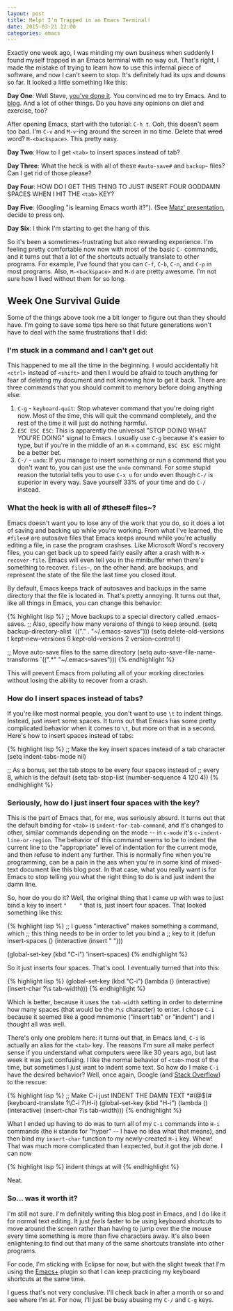 ```yaml
---
layout: post
title: Help! I'm Trapped in an Emacs Terminal!
date: 2015-03-21 12:00
categories: emacs
---
```

Exactly one week ago, I was minding my own business when suddenly I found myself trapped in an Emacs terminal with no way out. That's right, I made the mistake of trying to learn how to use this infernal piece of software, and now I can't seem to stop. It's definitely had its ups and downs so far. It looked a little something like this:

**Day One**: Well Steve, [you've done it](https://sites.google.com/site/steveyegge2/effective-emacs). You convinced me to try Emacs. And to [blog](https://sites.google.com/site/steveyegge2/you-should-write-blogs). And a lot of other things. Do you have any opinions on diet and exercise, too?

After opening Emacs, start with the tutorial: `C-h t`. Ooh, this doesn't seem too bad. I'm `C-v` and `M-v`-ing around the screen in no time. Delete that <del>wrod</del> word? `M-<backspace>`. This pretty easy.

**Day Two**: How to I get `<tab>` to insert spaces instead of tab?

**Day Three**: What the heck is with all of these `#auto-save#` and `backup~` files? Can I get rid of those please?

**Day Four**: HOW DO I GET THIS THING TO JUST INSERT FOUR GODDAMN SPACES WHEN I HIT THE `<tab>` KEY?

**Day Five**: (Googling "is learning Emacs worth it?"). (See [Matz' presentation](http://www.slideshare.net/yukihiro_matz/how-emacs-changed-my-life), decide to press on).

**Day Six**: I think I'm starting to get the hang of this.

So it's been a sometimes-frustrating but also rewarding experience. I'm feeling pretty comfortable now now with most of the basic `C-` commands, and it turns out that a lot of the shortcuts actually translate to other programs. For example, I've found that you can `C-f`, `C-b`, `C-n`, and `C-p` in most programs. Also, `M-<backspace>` and `M-d` are pretty awesome. I'm not sure how I lived without them for so long.

## Week One Survival Guide
Some of the things above took me a bit longer to figure out than they should have. I'm going to save some tips here so that future generations won't have to deal with the same frustrations that I did:

### I'm stuck in a command and I can't get out
This happened to me all the time in the beginning. I would accidentally hit `<ctrl>` instead of `<shift>` and then I would be afraid to touch anything for fear of deleting my document and not knowing how to get it back. There are three commands that you should commit to memory before doing anything else:

1. `C-g` - `keyboard-quit`: Stop whatever command that you're doing right now. Most of the time, this will quit the command completely, and the rest of the time it will just do nothing harmful.
2. `ESC ESC ESC`: This is apparently the universal "STOP DOING WHAT YOU'RE DOING" signal to Emacs. I usually use `C-g` because it's easier to type, but if you're in the middle of an `M-x` command, `ESC ESC ESC` might be a better bet.
3. `C-/` - `undo`: If you manage to insert something or run a command that you don't want to, you can just use the `undo` command. For some stupid reason the tutorial tells you to use `C-x u` for undo even though `C-/` is superior in every way. Save yourself 33% of your time and do `C-/` instead.

### What the heck is with all of #these# files~?
Emacs doesn't want you to lose any of the work that you do, so it does a lot of saving and backing up while you're working. From what I've learned, the `#files#` are autosave files that Emacs keeps around while you're actually editing a file, in case the program crashses. Like Microsoft Word's recovery files, you can get back up to speed fairly easily after a crash with `M-x recover-file`. Emacs will even tell you in the minibuffer when there's something to recover. `files~`, on the other hand, are backups, and represent the state of the file the last time you closed itout.

By default, Emacs keeps track of autosaves and backups in the same directory that the file is located in. That's pretty annoying. It turns out that, like all things in Emacs, you can change this behavior:

{% highlight lisp %}
;; Move backups to a special directory called .emacs-saves.
;; Also, specify how many versions of things to keep around.
(setq backup-directory-alist `(("." . "~/.emacs-saves")))
(setq delete-old-versions t
      kept-new-versions 6
      kept-old-versions 2
      version-control t)

;; Move auto-save files to the same directory
(setq auto-save-file-name-transforms `((".*" "~/.emacs-saves")))
{% endhighlight %}

This will prevent Emacs from polluting all of your working directories without losing the ability to recover from a crash.

### How do I insert spaces instead of tabs?
If you're like most normal people, you don't want to use `\t` to indent things. Instead, just insert some spaces. It turns out that Emacs has some pretty complicated behavior when it comes to `\t`, but more on that in a second. Here's how to insert spaces instead of tabs:

{% highlight lisp %}
;; Make the <tab> key insert spaces instead of a tab character
(setq indent-tabs-mode nil)

;; As a bonus, set the tab stops to be every four spaces instead of
;; every 8, which is the default
(setq tab-stop-list (number-sequence 4 120 4))
{% endhighlight %}

### Seriously, how do I just insert four spaces with the <tab> key?
This is the part of Emacs that, for me, was seriously absurd. It turns out that the default binding for `<tab>` is `indent-for-tab-command`, and it's changed to other, similar commands depending on the mode -- in `c-mode` it's `c-indent-line-or-region`. The behavior of this command seems to be to indent the current line to the "appropriate" level of indentation for the current mode, and then refuse to indent any further. This is normally fine when you're programming, can be a pain in the ass when you're in some kind of mixed-text document like this blog post. In that case, what you really want is for Emacs to stop telling you what the right thing to do is and just indent the damn line.

So, how do you do it? Well, the original thing that I came up with was to just bind a key to insert `"    "` that is, just insert four spaces. That looked something like this:

{% highlight lisp %}
;; I guess "interactive" makes something a command, which
;; this thing needs to be in order to let you bind a
;; key to it
(defun insert-spaces ()
  (interactive
   (insert "    ")))

(global-set-key (kbd "C-i") 'insert-spaces)
{% endhighlight %}

So it just inserts four spaces. That's cool. I eventually turned that into this:

{% highlight lisp %}
(global-set-key (kbd "C-i") (lambda ()
                                  (interactive)
                                  (insert-char ?\s tab-width)))
{% endhighlight %}

Which is better, because it uses the `tab-width` setting in order to determine how many spaces (that would be the `?\s` character) to enter. I chose `C-i` because it seemed like a good mnemonic ("**i**nsert tab" or "**i**ndent") and I thought all was well.

There's only one problem here: it turns out that, in Emacs land, `C-i` is actually an alias for the `<tab>` key. The reasons I'm sure all make perfect sense if you understand what computers were like 30 years ago, but last week it was just confusing. I like the normal behavior of `<tab>` most of the time, but sometimes I just want to indent some text. So how do I make `C-i` have the desired behavior? Well, once again, Google (and [Stack Overflow](http://stackoverflow.com/questions/1792326/how-do-i-bind-a-command-to-c-i-without-changing-tab)) to the rescue:

{% highlight lisp %}
;; Make C-i just INDENT THE DAMN TEXT *#(@$(#
(keyboard-translate ?\C-i ?\H-i)
(global-set-key (kbd "H-i") (lambda ()
                                  (interactive)
                                  (insert-char ?\s tab-width)))
{% endhighlight %}

What I ended up having to do was to turn all of my `C-i` commands into `H-i` commands (the `H` stands for "hyper" -- I have no idea what that means), and then bind my `insert-char` function to my newly-created `H-i` key. Whew! That was much more complicated than I expected, but it got the job done. I can now

{% highlight lisp %}
indent
        things
        at
                    will
{%  endhighlight %}

Neat.

### So... was it worth it?
I'm still not sure. I'm definitely writing this blog post in Emacs, and I do like it for normal text editing. It just _feels_ faster to be using keyboard shortcuts to move around the screen rather than having to jump over the the mouse every time something is more than five characters away. It's also been enlightening to find out that many of the same shortcuts translate into other programs.

For code, I'm sticking with Eclipse for now, but with the slight tweak that I'm using the [Emacs+](http://marketplace.eclipse.org/content/emacs) plugin so that I can keep practicing my keyboard shortcuts at the same time.

I guess that's not very conclusive. I'll check back in after a month or so and see where I'm at. For now, I'll just be busy abusing my `C-/` and `C-g` keys.
